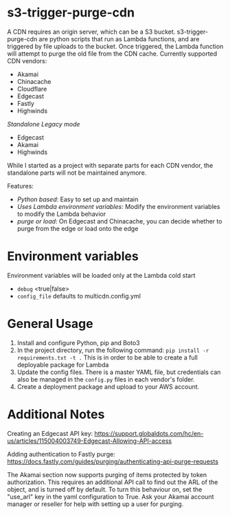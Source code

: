 s3-trigger-purge-cdn
==========
A CDN requires an origin server, which can be a S3 bucket. 
s3-trigger-purge-cdn are python scripts that run as Lambda functions, and are triggered by file uploads to the bucket. Once triggered, the Lambda function will attempt to purge the old file from the CDN cache.
Currently supported CDN vendors: 

- Akamai 
- Chinacache
- Cloudflare
- Edgecast
- Fastly
- Highwinds


*Standalone Legacy mode* 
- Edgecast
- Akamai
- Highwinds

While I started as a project with separate parts for each CDN vendor, the standalone parts will not be maintained anymore. 

Features:
- *Python based*: Easy to set up and maintain
- *Uses Lambda environment variables*: Modify the environment variables to modify the Lambda behavior
- *purge or load*: On Edgecast and Chinacache, you can decide whether to purge from the edge or load onto the edge

Environment variables
==========
Environment variables will be loaded only at the Lambda cold start
* `debug` <true|false>
* `config_file` defaults to multicdn.config.yml


General Usage
==========
1. Install and configure Python, pip and Boto3
2. In the project directory, run the following command: `pip install -r requirements.txt -t .` This is in order to be able to create a full deployable package for Lambda
3. Update the config files. There is a master YAML file, but credentials can also be managed in the `config.py` files in each vendor's folder. 
4. Create a deployment package and upload to your AWS account.  

Additional Notes
=========
Creating an Edgecast API key: https://support.globaldots.com/hc/en-us/articles/115004003749-Edgecast-Allowing-API-access

Adding authentication to Fastly purge: https://docs.fastly.com/guides/purging/authenticating-api-purge-requests 

The Akamai section now supports purging of items protected by token authorization.
This requires an additional API call to find out the ARL of the object, and is turned off by default.
To turn this behaviour on, set the "use_arl" key in the yaml configuration to True.
Ask your Akamai account manager or reseller for help with setting up a user for purging.

